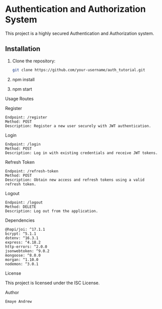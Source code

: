 # Authentication and Authorization System

This project is a highly secured Authentication and Authorization system.

## Installation

1. Clone the repository:

   ```bash
   git clone https://github.com/your-username/auth_tutorial.git
2. npm install
3. npm start

Usage
Routes


Register

    Endpoint: /register
    Method: POST
    Description: Register a new user securely with JWT authentication.

Login

    Endpoint: /login
    Method: POST
    Description: Log in with existing credentials and receive JWT tokens.

Refresh Token

    Endpoint: /refresh-token
    Method: POST
    Description: Obtain new access and refresh tokens using a valid refresh token.

Logout

    Endpoint: /logout
    Method: DELETE
    Description: Log out from the application.

Dependencies

    @hapi/joi: ^17.1.1
    bcrypt: ^5.1.1
    dotenv: ^16.3.1
    express: ^4.18.2
    http-errors: ^2.0.0
    jsonwebtoken: ^9.0.2
    mongoose: ^8.0.0
    morgan: ^1.10.0
    nodemon: ^3.0.1

License

This project is licensed under the ISC License.

Author

    Emaye Andrew
